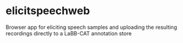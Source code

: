 # elicitspeechweb
Browser app for eliciting speech samples and uploading the resulting recordings directly to a LaBB-CAT annotation store
